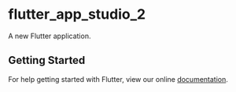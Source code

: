 # flutter_app_studio_2

A new Flutter application.

## Getting Started

For help getting started with Flutter, view our online
[documentation](https://flutter.io/).
